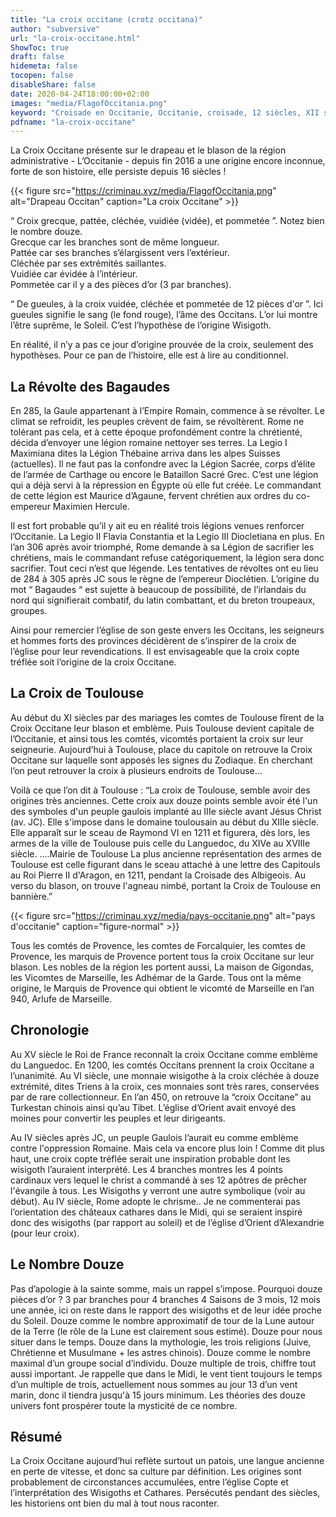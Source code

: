 ```yaml
---
title: "La croix occitane (crotz occitana)"
author: "subversive"
url: "la-croix-occitane.html"
ShowToc: true
draft: false
hidemeta: false
tocopen: false
disableShare: false
date: 2020-04-24T18:00:00+02:00
images: "media/FlagofOccitania.png"
keyword: "Croisade en Occitanie, Occitanie, croisade, 12 siècles, XII siècle, 1200 ans après JC, croisade des albigeois, les cathares, Histoire, cathares, trencavel, cité de carcassonne, cité de béziers, les comptes de Toulouse"
pdfname: "la-croix-occitane"
---
```


La Croix Occitane présente sur le drapeau et le blason de la région administrative - L’Occitanie - depuis fin 2016 a une origine encore inconnue, forte de son histoire, elle persiste depuis 16 siècles !

{{< figure src="https://criminau.xyz/media/FlagofOccitania.png" alt="Drapeau Occitan" caption="La croix Occitane" >}}

“ Croix grecque, pattée, cléchée, vuidiée (vidée), et pommetée ”. Notez bien le nombre douze.  
Grecque car les branches sont de même longueur.  
Pattée car ses branches s’élargissent vers l’extérieur.  
Cléchée par ses extrémités saillantes.  
Vuidiée car évidée à l’intérieur.  
Pommetée car il y a des pièces d’or (3 par branches).  

“ De gueules, à la croix vuidée, cléchée et pommetée de 12 pièces d'or ”. Ici gueules signifie le sang (le fond rouge), l’âme des Occitans. L’or lui montre l’être suprême, le Soleil. C’est l’hypothèse de l’origine Wisigoth.

En réalité, il n’y a pas ce jour d’origine prouvée de la croix, seulement des hypothèses. Pour ce pan de l’histoire, elle est à lire au conditionnel.

## La Révolte des Bagaudes

En 285, la Gaule appartenant à l’Empire Romain, commence à se révolter. Le climat se refroidit, les peuples crèvent de faim, se révoltèrent. Rome ne tolérant pas cela, et à cette époque profondément contre la chrétienté, décida d’envoyer une légion romaine nettoyer ses terres. La Legio I Maximiana dites la Légion Thébaine arriva dans les alpes Suisses (actuelles). Il ne faut pas la confondre avec la Légion Sacrée, corps d’élite de l’armée de Carthage ou encore le Bataillon Sacré Grec. C’est une légion qui a déjà servi à la répression en Égypte où elle fut créée. Le commandant de cette légion est Maurice d’Agaune, fervent chrétien aux ordres du co-empereur Maximien Hercule.

Il est fort probable qu’il y ait eu en réalité trois légions venues renforcer l’Occitanie. La Legio II Flavia Constantia et la Legio III Diocletiana en plus. En l’an 306 après avoir triomphé, Rome demande à sa Légion de sacrifier les chrétiens, mais le commandant refuse catégoriquement, la légion sera donc sacrifier. Tout ceci n’est que légende. Les tentatives de révoltes ont eu lieu de 284 à 305 après JC sous le règne de l’empereur Dioclétien. L’origine du mot “ Bagaudes “ est sujette à beaucoup de possibilité, de l’irlandais du nord qui signifierait combatif, du latin combattant, et du breton troupeaux, groupes.

Ainsi pour remercier l’église de son geste envers les Occitans, les seigneurs et hommes forts des provinces décidèrent de s’inspirer de la croix de l’église pour leur revendications. Il est envisageable que la croix copte tréflée soit l’origine de la croix Occitane.

## La Croix de Toulouse

Au début du XI siècles par des mariages les comtes de Toulouse fîrent de la Croix Occitane leur blason et emblème. Puis Toulouse devient capitale de l’Occitanie, et ainsi tous les comtés, vicomtés portaient la croix sur leur seigneurie. Aujourd’hui à Toulouse, place du capitole on retrouve la Croix Occitane sur laquelle sont apposés les signes du Zodiaque. En cherchant l’on peut retrouver la croix à plusieurs endroits de Toulouse...

Voilà ce que l’on dit à Toulouse : “La croix de Toulouse, semble avoir des origines très anciennes. Cette croix aux douze points semble avoir été l'un des symboles d'un peuple gaulois implanté au IIIe siècle avant Jésus Christ (av. JC). Elle s'impose dans le domaine toulousain au début du XIIIe siècle. Elle apparaît sur le sceau de Raymond VI en 1211 et figurera, dès lors, les armes de la ville de Toulouse puis celle du Languedoc, du XIVe au XVIIIe siècle. ….Mairie de Toulouse La plus ancienne représentation des armes de Toulouse est celle figurant dans le sceau attaché à une lettre des Capitouls au Roi Pierre II d'Aragon, en 1211, pendant la Croisade des Albigeois. Au verso du blason, on trouve l'agneau nimbé, portant la Croix de Toulouse en bannière.”

{{< figure src="https://criminau.xyz/media/pays-occitanie.png" alt="pays d'occitanie" caption="figure-normal" >}}

Tous les comtés de Provence, les comtes de Forcalquier, les comtes de Provence, les marquis de Provence portent tous la croix Occitane sur leur blason. Les nobles de la région les portent aussi, La maison de Gigondas, les Vicomtes de Marseille, les Adhémar de la Garde. Tous ont la même origine, le Marquis de Provence qui obtient le vicomté de Marseille en l’an 940, Arlufe de Marseille.

## Chronologie

Au XV siècle le Roi de France reconnaît la croix Occitane comme emblème du Languedoc. En 1200, les comtés Occitans prennent la croix Occitane a l’unanimité. Au VI siècle, une monnaie wisigothe à la croix cléchée à douze extrémité, dites Triens à la croix, ces monnaies sont très rares, conservées par de rare collectionneur.
En l’an 450, on retrouve la “croix Occitane” au Turkestan chinois ainsi qu’au Tibet. L’église d’Orient avait envoyé des moines pour convertir les peuples et leur dirigeants.

Au IV siècles après JC, un peuple Gaulois l’aurait eu comme emblème contre l'oppression Romaine. Mais cela va encore plus loin ! Comme dit plus haut, une croix copte tréflée serait une inspiration probable dont les wisigoth l’auraient interprété. Les 4 branches montres les 4 points cardinaux vers lequel le christ a commandé à ses 12 apôtres de prêcher l'évangile à tous. Les Wisigoths y verront une autre symbolique (voir au début).
Au IV siècle, Rome adopte le chrisme..
Je ne commenterai pas l’orientation des châteaux cathares dans le Midi, qui se seraient inspiré donc des wisigoths (par rapport au soleil) et de l’église d’Orient d’Alexandrie (pour leur croix).

## Le Nombre Douze

Pas d’apologie à la sainte somme, mais un rappel s’impose. Pourquoi douze pièces d’or ? 3 par branches pour 4 branches 4 Saisons de 3 mois, 12 mois une année, ici on reste dans le rapport des wisigoths et de leur idée proche du Soleil. Douze comme le nombre approximatif de tour de la Lune autour de la Terre (le rôle de la Lune est clairement sous estimé). Douze pour nous situer dans le temps. Douze dans la mythologie, les trois religions (Juive, Chrétienne et Musulmane + les astres chinois). Douze comme le nombre maximal d’un groupe social d’individu. Douze multiple de trois, chiffre tout aussi important. Je rappelle que dans le Midi, le vent tient toujours le temps d’un multiple de trois, actuellement nous sommes au jour 13 d’un vent marin, donc il tiendra jusqu'à 15 jours minimum. Les théories des douze univers font prospérer toute la mysticité de ce nombre.

## Résumé

La Croix Occitane aujourd’hui reflète surtout un patois, une langue ancienne en perte de vitesse, et donc sa culture par définition. Les origines sont probablement de circonstances accumulées, entre l’église Copte et l’interprétation des Wisigoths et Cathares. Persécutés pendant des siècles, les historiens ont bien du mal à tout nous raconter.
